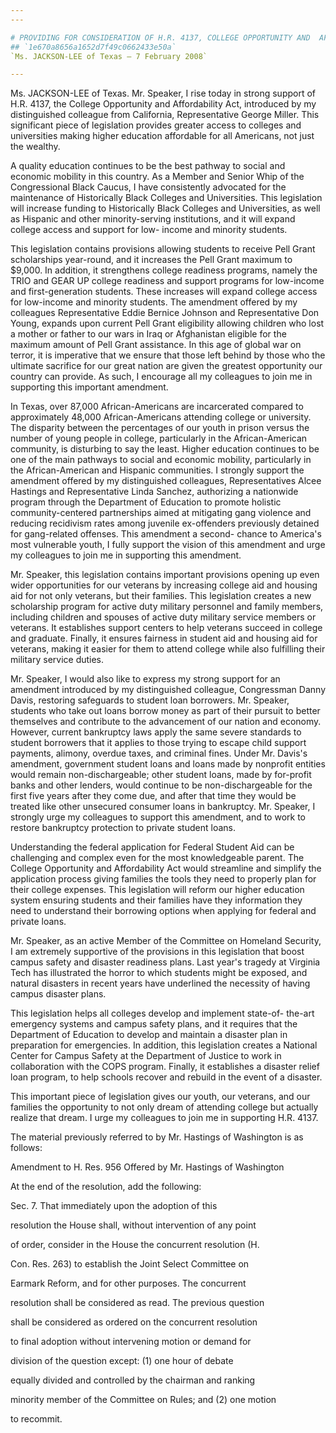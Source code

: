 ```yaml
---
---

# PROVIDING FOR CONSIDERATION OF H.R. 4137, COLLEGE OPPORTUNITY AND  AFFORDABILITY ACT OF 2007
## `1e670a8656a1652d7f49c0662433e50a`
`Ms. JACKSON-LEE of Texas — 7 February 2008`

---
```



Ms. JACKSON-LEE of Texas. Mr. Speaker, I rise today in strong support 
of H.R. 4137, the College Opportunity and Affordability Act, introduced 
by my distinguished colleague from California, Representative George 
Miller. This significant piece of legislation provides greater access 
to colleges and universities making higher education affordable for all 
Americans, not just the wealthy.

A quality education continues to be the best pathway to social and 
economic mobility in this country. As a Member and Senior Whip of the 
Congressional Black Caucus, I have consistently advocated for the 
maintenance of Historically Black Colleges and Universities. This 
legislation will increase funding to Historically Black Colleges and 
Universities, as well as Hispanic and other minority-serving 
institutions, and it will expand college access and support for low-
income and minority students.

This legislation contains provisions allowing students to receive 
Pell Grant scholarships year-round, and it increases the Pell Grant 
maximum to $9,000. In addition, it strengthens college readiness 
programs, namely the TRIO and GEAR UP college readiness and support 
programs for low-income and first-generation students. These increases 
will expand college access for low-income and minority students. The 
amendment offered by my colleagues Representative Eddie Bernice Johnson 
and Representative Don Young, expands upon current Pell Grant 
eligibility allowing children who lost a mother or father to our wars 
in Iraq or Afghanistan eligible for the maximum amount of Pell Grant 
assistance. In this age of global war on terror, it is imperative that 
we ensure that those left behind by those who the ultimate sacrifice 
for our great nation are given the greatest opportunity our country can 
provide. As such, I encourage all my colleagues to join me in 
supporting this important amendment.

In Texas, over 87,000 African-Americans are incarcerated compared to 
approximately 48,000 African-Americans attending college or university. 
The disparity between the percentages of our youth in prison versus the 
number of young people in college, particularly in the African-American 
community, is disturbing to say the least. Higher education continues 
to be one of the main pathways to social and economic mobility, 
particularly in the African-American and Hispanic communities. I 
strongly support the amendment offered by my distinguished colleagues, 
Representatives Alcee Hastings and Representative Linda Sanchez, 
authorizing a nationwide program through the Department of Education to 
promote holistic community-centered partnerships aimed at mitigating 
gang violence and reducing recidivism rates among juvenile ex-offenders 
previously detained for gang-related offenses. This amendment a second-
chance to America's most vulnerable youth, I fully support the vision 
of this amendment and urge my colleagues to join me in supporting this 
amendment.

Mr. Speaker, this legislation contains important provisions opening 
up even wider opportunities for our veterans by increasing college aid 
and housing aid for not only veterans, but their families. This 
legislation creates a new scholarship program for active duty military 
personnel and family members, including children and spouses of active 
duty military service members or veterans. It establishes support 
centers to help veterans succeed in college and graduate. Finally, it 
ensures fairness in student aid and housing aid for veterans, making it 
easier for them to attend college while also fulfilling their military 
service duties.

Mr. Speaker, I would also like to express my strong support for an 
amendment introduced by my distinguished colleague, Congressman Danny 
Davis, restoring safeguards to student loan borrowers. Mr. Speaker, 
students who take out loans borrow money as part of their pursuit to 
better themselves and contribute to the advancement of our nation and 
economy. However, current bankruptcy laws apply the same severe 
standards to student borrowers that it applies to those trying to 
escape child support payments, alimony, overdue taxes, and criminal 
fines. Under Mr. Davis's amendment, government student loans and loans 
made by nonprofit entities would remain non-dischargeable; other 
student loans, made by for-profit banks and other lenders, would 
continue to be non-dischargeable for the first five years after they 
come due, and after that time they would be treated like other 
unsecured consumer loans in bankruptcy. Mr. Speaker, I strongly urge my 
colleagues to support this amendment, and to work to restore bankruptcy 
protection to private student loans.

Understanding the federal application for Federal Student Aid can be 
challenging and complex even for the most knowledgeable parent. The 
College Opportunity and Affordability Act would streamline and simplify 
the application process giving families the tools they need to properly 
plan for their college expenses. This legislation will reform our 
higher education system ensuring students and their families have they 
information they need to understand their borrowing options when 
applying for federal and private loans.

Mr. Speaker, as an active Member of the Committee on Homeland 
Security, I am extremely supportive of the provisions in this 
legislation that boost campus safety and disaster readiness plans. Last 
year's tragedy at Virginia Tech has illustrated the horror to which 
students might be exposed, and natural disasters in recent years have 
underlined the necessity of having campus disaster plans.

This legislation helps all colleges develop and implement state-of-
the-art emergency systems and campus safety plans, and it requires that 
the Department of Education to develop and maintain a disaster plan in 
preparation for emergencies. In addition, this legislation creates a 
National Center for Campus Safety at the Department of Justice to work 
in collaboration with the COPS program. Finally, it establishes a 
disaster relief loan program, to help schools recover and rebuild in 
the event of a disaster.

This important piece of legislation gives our youth, our veterans, 
and our families the opportunity to not only dream of attending college 
but actually realize that dream. I urge my colleagues to join me in 
supporting H.R. 4137.



The material previously referred to by Mr. Hastings of Washington is 
as follows:



 Amendment to H. Res. 956 Offered by Mr. Hastings of Washington




 At the end of the resolution, add the following:



 Sec. 7. That immediately upon the adoption of this 


 resolution the House shall, without intervention of any point 


 of order, consider in the House the concurrent resolution (H. 


 Con. Res. 263) to establish the Joint Select Committee on 


 Earmark Reform, and for other purposes. The concurrent 


 resolution shall be considered as read. The previous question 


 shall be considered as ordered on the concurrent resolution 


 to final adoption without intervening motion or demand for 


 division of the question except: (1) one hour of debate 


 equally divided and controlled by the chairman and ranking 


 minority member of the Committee on Rules; and (2) one motion 


 to recommit.